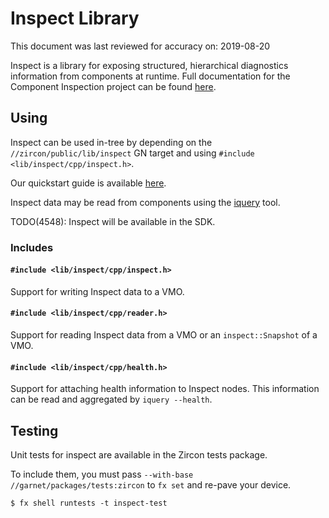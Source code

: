 # Inspect Library

This document was last reviewed for accuracy on: 2019-08-20

Inspect is a library for exposing structured, hierarchical
diagnostics information from components at runtime.  Full
documentation for the Component Inspection project can be found
[here](https://fuchsia.dev/fuchsia-src/development/inspect).

## Using

Inspect can be used in-tree by depending on the `//zircon/public/lib/inspect`
GN target and using `#include <lib/inspect/cpp/inspect.h>`.

Our quickstart guide is available
[here](https://fuchsia.dev/fuchsia-src/development/inspect/quickstart.md).

Inspect data may be read from components using the 
[iquery](https://fuchsia.dev/fuchsia-src/development/inspect/iquery.md)
tool.

TODO(4548): Inspect will be available in the SDK.

### Includes

#### `#include <lib/inspect/cpp/inspect.h>`

Support for writing Inspect data to a VMO.

#### `#include <lib/inspect/cpp/reader.h>`

Support for reading Inspect data from a VMO or an `inspect::Snapshot`
of a VMO.

#### `#include <lib/inspect/cpp/health.h>`

Support for attaching health information to Inspect nodes. This
information can be read and aggregated by `iquery --health`.


## Testing

Unit tests for inspect are available in the Zircon tests package.

To include them, you must pass `--with-base //garnet/packages/tests:zircon`
to `fx set` and re-pave your device.

```
$ fx shell runtests -t inspect-test
```
